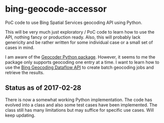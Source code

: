 # bing-geocode-accessor
PoC code to use Bing Spatial Services geocoding API using Python.

This will be very much just exploratory / PoC code to learn how to use the API,
nothing fancy or production ready. Also, this will probably lack genericity and
be rather written for some individual case or a small set of cases in mind.

I am aware of the [Geocoder Python package](https://pypi.python.org/pypi/geocoder).
However, it seems to me the package only supports geocoding one entry at a
time. I want to learn how to use the [Bing Geocoding Dataflow
API](https://msdn.microsoft.com/en-us/library/ff701733.aspx)  to create batch
geocoding jobs and retrieve the results.

## Status as of 2017-02-28

There is now a somewhat working Python implementation. The code has evolved into a class
and also some test cases have been implemented. The class still has many limitations
but may suffice for specific use cases. Will keep updating. 

